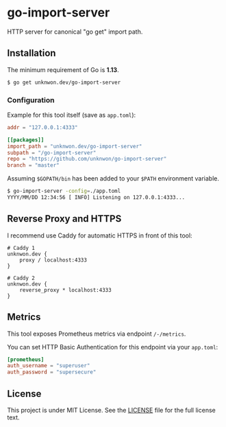 # go-import-server

HTTP server for canonical "go get" import path.

## Installation

The minimum requirement of Go is **1.13**.

```sh
$ go get unknwon.dev/go-import-server
```

### Configuration

Example for this tool itself (save as `app.toml`):

```toml
addr = "127.0.0.1:4333"

[[packages]]
import_path = "unknwon.dev/go-import-server"
subpath = "/go-import-server"
repo = "https://github.com/unknwon/go-import-server"
branch = "master"
```

Assuming `$GOPATH/bin` has been added to your `$PATH` environment variable.

```sh
$ go-import-server -config=./app.toml
YYYY/MM/DD 12:34:56 [ INFO] Listening on 127.0.0.1:4333...
```

## Reverse Proxy and HTTPS

I recommend use Caddy for automatic HTTPS in front of this tool:

```caddyfile
# Caddy 1
unknwon.dev {
    proxy / localhost:4333
}

# Caddy 2
unknwon.dev {
    reverse_proxy * localhost:4333
}
```

## Metrics

This tool exposes Prometheus metrics via endpoint `/-/metrics`.

You can set HTTP Basic Authentication for this endpoint via your `app.toml`:

```toml
[prometheus]
auth_username = "superuser"
auth_password = "supersecure"
```

## License

This project is under MIT License. See the [LICENSE](LICENSE) file for the full license text.

